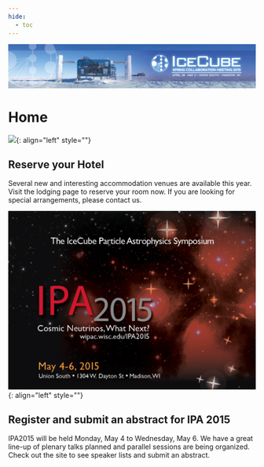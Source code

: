 ```yaml
---
hide:
  - toc
---
```


![2015 Spring Collaboration Meeting](IceCubeCollabMeeting15_web_banner_012915.png)

# Home


![ ](Registration-open.jpg){: align="left" style=""}

## Reserve your Hotel 

Several new and interesting accommodation venues are available this year. Visit the lodging page to reserve your room now. If you are looking for special arrangements, please contact us.


![ ](IPA_news_image.png){: align="left" style=""}

## Register and submit an abstract for IPA 2015

IPA2015 will be held Monday, May 4 to Wednesday, May 6. We have a great line-up of plenary talks planned and parallel sessions are being organized. Check out the site to see speaker lists and submit an abstract.
